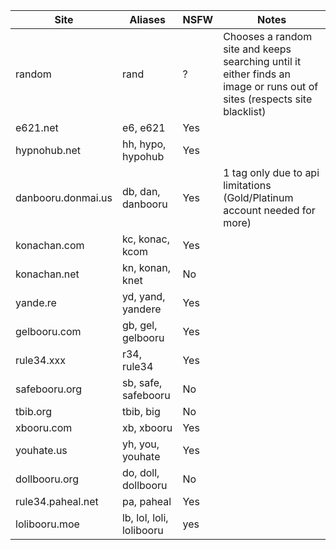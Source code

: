 Site | Aliases | NSFW | Notes
---|---|---|---
random | rand | ? | Chooses a random site and keeps searching until it either finds an image or runs out of sites (respects site blacklist)
e621.net | e6, e621 | Yes
hypnohub.net | hh, hypo, hypohub | Yes  
danbooru.donmai.us | db, dan, danbooru  | Yes | 1 tag only due to api limitations (Gold/Platinum account needed for more)
konachan.com | kc, konac, kcom | Yes  
konachan.net | kn, konan, knet | No  
yande.re | yd, yand, yandere | Yes  
gelbooru.com | gb, gel, gelbooru | Yes  
rule34.xxx | r34, rule34 | Yes
safebooru.org | sb, safe, safebooru | No  
tbib.org | tbib, big | No  
xbooru.com | xb, xbooru | Yes  
youhate.us | yh, you, youhate | Yes  
dollbooru.org | do, doll, dollbooru | No
rule34.paheal.net | pa, paheal | Yes  
lolibooru.moe | lb, lol, loli, lolibooru | yes
